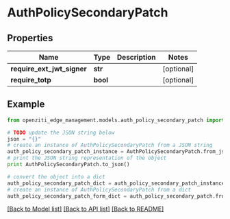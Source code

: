 # AuthPolicySecondaryPatch


## Properties
Name | Type | Description | Notes
------------ | ------------- | ------------- | -------------
**require_ext_jwt_signer** | **str** |  | [optional] 
**require_totp** | **bool** |  | [optional] 

## Example

```python
from openziti_edge_management.models.auth_policy_secondary_patch import AuthPolicySecondaryPatch

# TODO update the JSON string below
json = "{}"
# create an instance of AuthPolicySecondaryPatch from a JSON string
auth_policy_secondary_patch_instance = AuthPolicySecondaryPatch.from_json(json)
# print the JSON string representation of the object
print AuthPolicySecondaryPatch.to_json()

# convert the object into a dict
auth_policy_secondary_patch_dict = auth_policy_secondary_patch_instance.to_dict()
# create an instance of AuthPolicySecondaryPatch from a dict
auth_policy_secondary_patch_form_dict = auth_policy_secondary_patch.from_dict(auth_policy_secondary_patch_dict)
```
[[Back to Model list]](../README.md#documentation-for-models) [[Back to API list]](../README.md#documentation-for-api-endpoints) [[Back to README]](../README.md)


